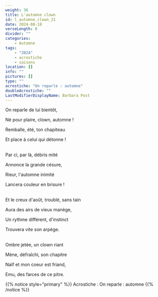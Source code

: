 ```yaml
---
weight: 36
title: L'automne clown
id: l_automne_clown_21
date: 2024-08-18
verseLength: 8
divider: ""
categories:
    - Automne
tags:
    - "2024"
    - acrostiche
    - saisons
location: []
info: ""
pictures: []
type: ""
acrostiche: "On reparle : automne"
doubleAcrostiche: ""
LastModifierDisplayName: Barbara Post
---
```


On reparle de lui bientôt,

Né pour plaire, clown, automne !

Remballe, été, ton chapiteau

Et place à celui qui détonne !

 \
Par ci, par là, débris mité

Annonce la grande césure,

Rieur, l'automne inimité

Lancera couleur en brisure !

 \
Et le creux d'août, troublé, sans tain

Aura des airs de vieux manège,

Un rythme différent, d'instinct

Trouvera vite son arpège.

 \
Ombre jetée, un clown riant

Mène, défraîchi, son chapitre

Naïf et mon coeur est friand,

Emu, des farces de ce pitre.


<!-- FM:Snippet:Start data:{"id":"_simpleNotice","fields":[{"name":"content","value":"Acrostiche : On reparle : automne"}]} -->
{{% notice style="primary" %}}
Acrostiche : On reparle : automne
{{% /notice %}}
<!-- FM:Snippet:End -->